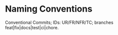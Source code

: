 # Naming Conventions

Conventional Commits; IDs: UR/FR/NFR/TC; branches feat|fix|docs|test|ci|chore.
